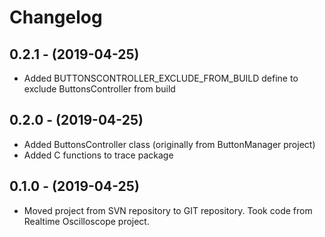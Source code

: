 
# Changelog

## 0.2.1 - (2019-04-25)
- Added BUTTONSCONTROLLER_EXCLUDE_FROM_BUILD define to exclude ButtonsController from build

## 0.2.0 - (2019-04-25)
- Added ButtonsController class (originally from ButtonManager project)
- Added C functions to trace package

## 0.1.0 - (2019-04-25)
- Moved project from SVN repository to GIT repository. 
  Took code from Realtime Oscilloscope project.
